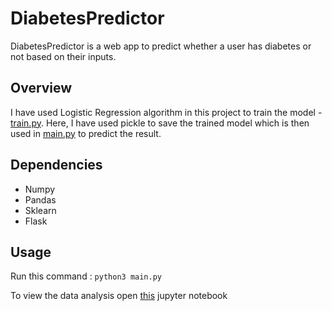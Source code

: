 # DiabetesPredictor
DiabetesPredictor is a web app to predict whether a user has diabetes or not based on their inputs. 

## Overview 
I have used Logistic Regression algorithm in this project to train the model - [train.py](https://github.com/snaily16/DiabetesPredictor/blob/master/train.py). Here, I have used pickle to save the trained model which is then used in [main.py](https://github.com/snaily16/DiabetesPredictor/blob/master/main.py) to predict the result.

## Dependencies
* Numpy
* Pandas
* Sklearn
* Flask

## Usage
Run this command : ```python3 main.py```

To view the data analysis open [this](https://github.com/snaily16/DiabetesPredictor/blob/master/Diabetes.ipynb) jupyter notebook 
